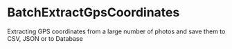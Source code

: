 # BatchExtractGpsCoordinates
 Extracting GPS coordinates from a large number of photos and save them to CSV, JSON or to Database
